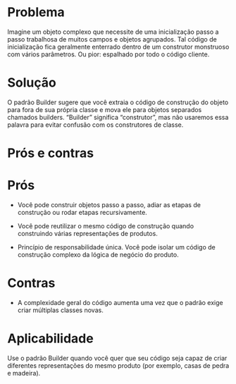 # Problema

Imagine um objeto complexo que necessite de uma inicialização passo a passo trabalhosa de muitos campos e objetos 
agrupados. Tal código de inicialização fica geralmente enterrado dentro de um construtor monstruoso com 
vários parâmetros. Ou pior: espalhado por todo o código cliente.

#  Solução

O padrão Builder sugere que você extraia o código de construção do objeto para fora de sua própria classe e mova 
ele para objetos separados chamados builders. “Builder” significa “construtor”, mas não usaremos essa palavra para 
evitar confusão com os construtores de classe.

# Prós e contras

# Prós
- Você pode construir objetos passo a passo, adiar as etapas de construção ou rodar etapas recursivamente.

- Você pode reutilizar o mesmo código de construção quando construindo várias representações de produtos.

- Princípio de responsabilidade única. Você pode isolar um código de construção complexo da lógica de negócio do produto.

# Contras
- A complexidade geral do código aumenta uma vez que o padrão exige criar múltiplas classes novas.


# Aplicabilidade

Use o padrão Builder quando você quer que seu código seja capaz de criar diferentes representações do mesmo
produto (por exemplo, casas de pedra e madeira).
